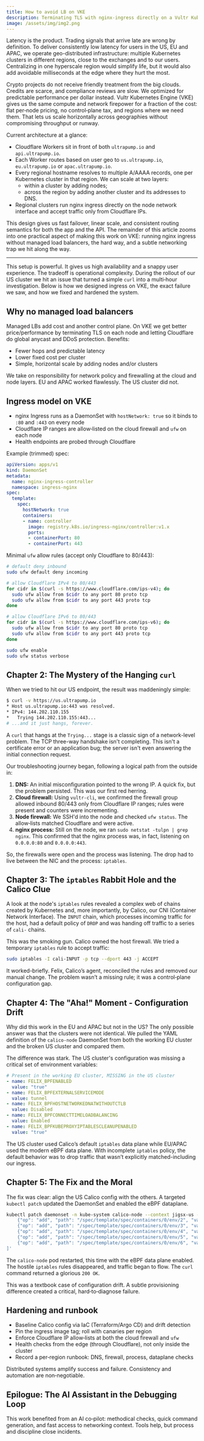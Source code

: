 ```yaml
---
title: How to avoid LB on VKE
description: Terminating TLS with nginx-ingress directly on a Vultr Kubernetes Engine node without load balancers - and the hurdles Vultr puts in your way.
image: /assets/img/img2.png
---
```


Latency is the product. Trading signals that arrive late are wrong by definition. To deliver consistently low latency for users in the US, EU and APAC, we operate geo-distributed infrastructure: multiple Kubernetes clusters in different regions, close to the exchanges and to our users. Centralizing in one hyperscale region would simplify life, but it would also add avoidable milliseconds at the edge where they hurt the most.

Crypto projects do not receive friendly treatment from the big clouds. Credits are scarce, and compliance reviews are slow. We optimized for predictable performance per dollar instead. Vultr Kubernetes Engine (VKE) gives us the same compute and network firepower for a fraction of the cost: flat per‑node pricing, no control‑plane tax, and regions where we need them. That lets us scale horizontally across geographies without compromising throughput or runway.

Current architecture at a glance:

- Cloudflare Workers sit in front of both `ultrapump.io` and `api.ultrapump.io`.
- Each Worker routes based on user geo to `us.ultrapump.io`, `eu.ultrapump.io` or `apac.ultrapump.io`.
- Every regional hostname resolves to multiple A/AAAA records, one per Kubernetes cluster in that region. We can scale at two layers:
  - within a cluster by adding nodes;
  - across the region by adding another cluster and its addresses to DNS.
- Regional clusters run nginx ingress directly on the node network interface and accept traffic only from Cloudflare IPs.

This design gives us fast failover, linear scale, and consistent routing semantics for both the app and the API. The remainder of this article zooms into one practical aspect of making this work on VKE: running nginx ingress without managed load balancers, the hard way, and a subtle networking trap we hit along the way.

---

This setup is powerful. It gives us high availability and a snappy user experience. The tradeoff is operational complexity. During the rollout of our US cluster we hit an issue that turned a simple `curl` into a multi‑hour investigation. Below is how we designed ingress on VKE, the exact failure we saw, and how we fixed and hardened the system.

## Why no managed load balancers

Managed LBs add cost and another control plane. On VKE we get better price/performance by terminating TLS on each node and letting Cloudflare do global anycast and DDoS protection. Benefits:

- Fewer hops and predictable latency
- Lower fixed cost per cluster
- Simple, horizontal scale by adding nodes and/or clusters

We take on responsibility for network policy and firewalling at the cloud and node layers. EU and APAC worked flawlessly. The US cluster did not.

## Ingress model on VKE

- nginx Ingress runs as a DaemonSet with `hostNetwork: true` so it binds to `:80` and `:443` on every node
- Cloudflare IP ranges are allow‑listed on the cloud firewall and `ufw` on each node
- Health endpoints are probed through Cloudflare

Example (trimmed) spec:

```yaml
apiVersion: apps/v1
kind: DaemonSet
metadata:
  name: nginx-ingress-controller
  namespace: ingress-nginx
spec:
  template:
    spec:
      hostNetwork: true
      containers:
      - name: controller
        image: registry.k8s.io/ingress-nginx/controller:v1.x
        ports:
        - containerPort: 80
        - containerPort: 443
```

Minimal `ufw` allow rules (accept only Cloudflare to 80/443):

```bash
# default deny inbound
sudo ufw default deny incoming

# allow Cloudflare IPv4 to 80/443
for cidr in $(curl -s https://www.cloudflare.com/ips-v4); do
  sudo ufw allow from $cidr to any port 80 proto tcp
  sudo ufw allow from $cidr to any port 443 proto tcp
done

# allow Cloudflare IPv6 to 80/443
for cidr in $(curl -s https://www.cloudflare.com/ips-v6); do
  sudo ufw allow from $cidr to any port 80 proto tcp
  sudo ufw allow from $cidr to any port 443 proto tcp
done

sudo ufw enable
sudo ufw status verbose
```

## Chapter 2: The Mystery of the Hanging `curl`

When we tried to hit our US endpoint, the result was maddeningly simple:

```bash
$ curl -v https://us.ultrapump.io
* Host us.ultrapump.io:443 was resolved.
* IPv4: 144.202.110.155
*   Trying 144.202.110.155:443...
# ...and it just hangs, forever.
```

A `curl` that hangs at the `Trying...` stage is a classic sign of a network-level problem. The TCP three-way handshake isn't completing. This isn't a certificate error or an application bug; the server isn't even answering the initial connection request.

Our troubleshooting journey began, following a logical path from the outside in:

1.  **DNS:** An initial misconfiguration pointed to the wrong IP. A quick fix, but the problem persisted. This was our first red herring.
2.  **Cloud firewall:** Using `vultr-cli`, we confirmed the firewall group allowed inbound 80/443 only from Cloudflare IP ranges; rules were present and counters were incrementing.
3.  **Node firewall:** We SSH'd into the node and checked `ufw status`. The allow‑lists matched Cloudflare and were active.
4.  **nginx process:** Still on the node, we ran `sudo netstat -tulpn | grep nginx`. This confirmed that the nginx process was, in fact, listening on `0.0.0.0:80` and `0.0.0.0:443`.

So, the firewalls were open and the process was listening. The drop had to live between the NIC and the process: `iptables`.

## Chapter 3: The `iptables` Rabbit Hole and the Calico Clue

A look at the node's `iptables` rules revealed a complex web of chains created by Kubernetes and, more importantly, by Calico, our CNI (Container Network Interface). The `INPUT` chain, which processes incoming traffic for the host, had a default policy of `DROP` and was handing off traffic to a series of `cali-` chains.

This was the smoking gun. Calico owned the host firewall. We tried a temporary `iptables` rule to accept traffic:

```bash
sudo iptables -I cali-INPUT -p tcp --dport 443 -j ACCEPT
```

It worked-briefly. Felix, Calico’s agent, reconciled the rules and removed our manual change. The problem wasn’t a missing rule; it was a control‑plane configuration gap.

## Chapter 4: The "Aha!" Moment - Configuration Drift

Why did this work in the EU and APAC but not in the US? The only possible answer was that the clusters were not identical. We pulled the YAML definition of the `calico-node` DaemonSet from both the working EU cluster and the broken US cluster and compared them.

The difference was stark. The US cluster's configuration was missing a critical set of environment variables:

```yaml
# Present in the working EU cluster, MISSING in the US cluster
- name: FELIX_BPFENABLED
  value: "true"
- name: FELIX_BPFEXTERNALSERVICEMODE
  value: tunnel
- name: FELIX_BPFHOSTNETWORKEDNATWITHOUTCTLB
  value: Disabled
- name: FELIX_BPFCONNECTTIMELOADBALANCING
  value: Enabled
- name: FELIX_BPFKUBEPROXYIPTABLESCLEANUPENABLED
  value: "true"
```

The US cluster used Calico’s default `iptables` data plane while EU/APAC used the modern eBPF data plane. With incomplete `iptables` policy, the default behavior was to drop traffic that wasn’t explicitly matched-including our ingress.

## Chapter 5: The Fix and the Moral

The fix was clear: align the US Calico config with the others. A targeted `kubectl patch` updated the DaemonSet and enabled the eBPF dataplane.

```bash
kubectl patch daemonset -n kube-system calico-node --context jigsx-us --type='json' -p='[
    {"op": "add", "path": "/spec/template/spec/containers/0/env/2", "value": {"name": "FELIX_BPFENABLED", "value": "true"}},
    {"op": "add", "path": "/spec/template/spec/containers/0/env/3", "value": {"name": "FELIX_BPFEXTERNALSERVICEMODE", "value": "tunnel"}},
    {"op": "add", "path": "/spec/template/spec/containers/0/env/4", "value": {"name": "FELIX_BPFHOSTNETWORKEDNATWITHOUTCTLB", "value": "Disabled"}},
    {"op": "add", "path": "/spec/template/spec/containers/0/env/5", "value": {"name": "FELIX_BPFCONNECTTIMELOADBALANCING", "value": "Enabled"}},
    {"op": "add", "path": "/spec/template/spec/containers/0/env/6", "value": {"name": "FELIX_BPFKUBEPROXYIPTABLESCLEANUPENABLED", "value": "true"}}
]'
```

The `calico-node` pod restarted, this time with the eBPF data plane enabled. The hostile `iptables` rules disappeared, and traffic began to flow. The `curl` command returned a glorious `200 OK`.

This was a textbook case of configuration drift. A subtle provisioning difference created a critical, hard‑to‑diagnose failure.

## Hardening and runbook

- Baseline Calico config via IaC (Terraform/Argo CD) and drift detection
- Pin the ingress image tag; roll with canaries per region
- Enforce Cloudflare IP allow‑lists at both the cloud firewall and `ufw`
- Health checks from the edge (through Cloudflare), not only inside the cluster
- Record a per‑region runbook: DNS, firewall, process, dataplane checks

Distributed systems amplify success and failure. Consistency and automation are non‑negotiable.

## Epilogue: The AI Assistant in the Debugging Loop

This work benefited from an AI co‑pilot: methodical checks, quick command generation, and fast access to networking context. Tools help, but process and discipline close incidents.


